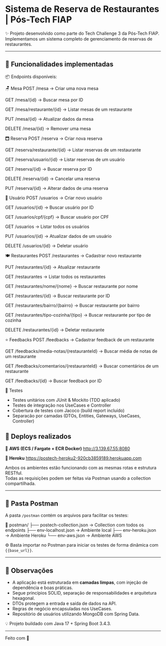 Sistema de Reserva de Restaurantes | Pós-Tech FIAP
===============================================================

✨ Projeto desenvolvido como parte do Tech Challenge 3 da Pós-Tech FIAP.
Implementamos um sistema completo de gerenciamento de reservas de restaurantes.


-------------------------------------------------------------
🔧 Funcionalidades implementadas
-------------------------------------------------------------
📦 Endpoints disponíveis:

🪑 Mesa
POST /mesa → Criar uma nova mesa

GET /mesa/{id} → Buscar mesa por ID

GET /mesa/restaurante/{id} → Listar mesas de um restaurante

PUT /mesa/{id} → Atualizar dados da mesa

DELETE /mesa/{id} → Remover uma mesa

🗖 Reserva
POST /reserva → Criar nova reserva

GET /reserva/restaurante/{id} → Listar reservas de um restaurante

GET /reserva/usuario/{id} → Listar reservas de um usuário

GET /reserva/{id} → Buscar reserva por ID

DELETE /reserva/{id} → Cancelar uma reserva

PUT /reserva/{id} → Alterar dados de uma reserva

👥 Usuário
POST /usuarios → Criar novo usuário

GET /usuarios/{id} → Buscar usuário por ID

GET /usuarios/cpf/{cpf} → Buscar usuário por CPF

GET /usuarios → Listar todos os usuários

PUT /usuarios/{id} → Atualizar dados de um usuário

DELETE /usuarios/{id} → Deletar usuário

🍽️ Restaurantes
POST /restaurantes → Cadastrar novo restaurante

PUT /restaurantes/{id} → Atualizar restaurante

GET /restaurantes → Listar todos os restaurantes

GET /restaurantes/nome/{nome} → Buscar restaurante por nome

GET /restaurantes/{id} → Buscar restaurante por ID

GET /restaurantes/bairro/{bairro} → Buscar restaurante por bairro

GET /restaurantes/tipo-cozinha/{tipo} → Buscar restaurante por tipo de cozinha

DELETE /restaurantes/{id} → Deletar restaurante

⭐ Feedbacks
POST /feedbacks → Cadastrar feedback de um restaurante

GET /feedbacks/media-notas/{restauranteId} → Buscar média de notas de um restaurante

GET /feedbacks/comentarios/{restauranteId} → Buscar comentários de um restaurante

GET /feedbacks/{id} → Buscar feedback por ID



🧪 Testes
   - Testes unitários com JUnit & Mockito (TDD aplicado)
   - Testes de integração nos UseCases e Controller
   - Cobertura de testes com Jacoco (build report incluído)
   - Separacão por camadas (DTOs, Entities, Gateways, UseCases, Controller)

🚀 Deploys realizados
-------------------------------------------------------------

🔹 **AWS (ECS / Fargate + ECR Docker)**
   http://3.139.67.55:8080

🔹 **Heroku**
   https://postech-heroku2-920cb3859189.herokuapp.com

Ambos os ambientes estão funcionando com as mesmas rotas e estrutura RESTful.  
Todas as requisições podem ser feitas via Postman usando a collection compartilhada.

-------------------------------------------------------------
📂 Pasta Postman
-------------------------------------------------------------

A pasta `/postman` contém os arquivos para facilitar os testes:

📁 postman/
├── postech-collection.json         → Collection com todos os endpoints
├── env-localhost.json              → Ambiente local
├── env-heroku.json                 → Ambiente Heroku
└── env-aws.json                    → Ambiente AWS

⚙️ Basta importar no Postman para iniciar os testes de forma dinâmica com `{{base_url}}`.

-------------------------------------------------------------
📌 Observações
-------------------------------------------------------------

- A aplicação está estruturada em **camadas limpas**, com injeção de dependência e boas práticas.
- Segue princípios SOLID, separação de responsabilidades e arquitetura hexagonal.
- DTOs protegem a entrada e saída de dados na API.
- Regras de negócio encapsuladas nos UseCases.
- Repositório de usuários utilizando MongoDB com Spring Data.

💡 Projeto buildado com Java 17 + Spring Boot 3.4.3.

-------------------------------------------------------------
Feito com 💙


